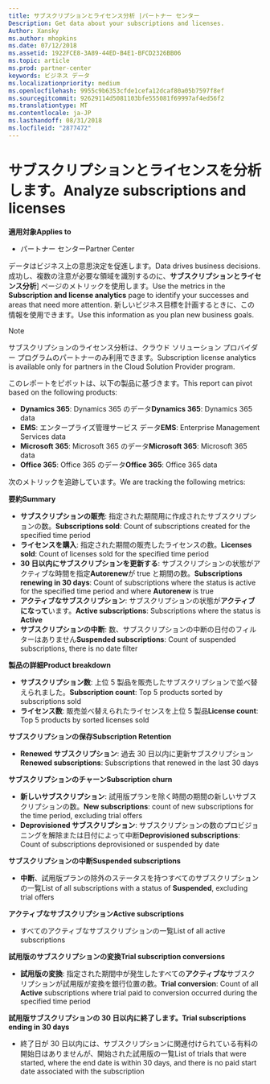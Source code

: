 ```yaml
---
title: サブスクリプションとライセンス分析 |パートナー センター
Description: Get data about your subscriptions and licenses.
Author: Xansky
ms.author: mhopkins
ms.date: 07/12/2018
ms.assetid: 1922FCE8-3A89-44ED-B4E1-BFCD2326BB06
ms.topic: article
ms.prod: partner-center
keywords: ビジネス データ
ms.localizationpriority: medium
ms.openlocfilehash: 9955c9b6353cfde1cefa12dcaf80a05b7597f8ef
ms.sourcegitcommit: 92629114d5081103bfe555081f69997af4ed56f2
ms.translationtype: MT
ms.contentlocale: ja-JP
ms.lasthandoff: 08/31/2018
ms.locfileid: "2877472"
---
```

# <a name="analyze-subscriptions-and-licenses"></a><span data-ttu-id="7862d-103">サブスクリプションとライセンスを分析します。</span><span class="sxs-lookup"><span data-stu-id="7862d-103">Analyze subscriptions and licenses</span></span> 

**<span data-ttu-id="7862d-104">適用対象</span><span class="sxs-lookup"><span data-stu-id="7862d-104">Applies to</span></span>**
- <span data-ttu-id="7862d-105">パートナー センター</span><span class="sxs-lookup"><span data-stu-id="7862d-105">Partner Center</span></span>

<span data-ttu-id="7862d-106">データはビジネス上の意思決定を促進します。</span><span class="sxs-lookup"><span data-stu-id="7862d-106">Data drives business decisions.</span></span> <span data-ttu-id="7862d-107">成功し、複数の注意が必要な領域を識別するのに、**サブスクリプションとライセンス分析**] ページのメトリックを使用します。</span><span class="sxs-lookup"><span data-stu-id="7862d-107">Use the metrics in the **Subscription and license analytics** page to identify your successes and areas that need more attention.</span></span> <span data-ttu-id="7862d-108">新しいビジネス目標を計画するときに、この情報を使用できます。</span><span class="sxs-lookup"><span data-stu-id="7862d-108">Use this information as you plan new business goals.</span></span>

> [!NOTE]
> <span data-ttu-id="7862d-109">サブスクリプションのライセンス分析は、クラウド ソリューション プロバイダー プログラムのパートナーのみ利用できます。</span><span class="sxs-lookup"><span data-stu-id="7862d-109">Subscription license analytics is available only for partners in the Cloud Solution Provider program.</span></span>


<span data-ttu-id="7862d-110">このレポートをピボットは、以下の製品に基づきます。</span><span class="sxs-lookup"><span data-stu-id="7862d-110">This report can pivot based on the following products:</span></span>

 - <span data-ttu-id="7862d-111">**Dynamics 365**: Dynamics 365 のデータ</span><span class="sxs-lookup"><span data-stu-id="7862d-111">**Dynamics 365**: Dynamics 365 data</span></span>  
 - <span data-ttu-id="7862d-112">**EMS**: エンタープライズ管理サービス データ</span><span class="sxs-lookup"><span data-stu-id="7862d-112">**EMS**: Enterprise Management Services data</span></span>  
 - <span data-ttu-id="7862d-113">**Microsoft 365**: Microsoft 365 のデータ</span><span class="sxs-lookup"><span data-stu-id="7862d-113">**Microsoft 365**: Microsoft 365 data</span></span>  
 - <span data-ttu-id="7862d-114">**Office 365**: Office 365 のデータ</span><span class="sxs-lookup"><span data-stu-id="7862d-114">**Office 365**: Office 365 data</span></span>  


<span data-ttu-id="7862d-115">次のメトリックを追跡しています。</span><span class="sxs-lookup"><span data-stu-id="7862d-115">We are tracking the following metrics:</span></span>

**<span data-ttu-id="7862d-116">要約</span><span class="sxs-lookup"><span data-stu-id="7862d-116">Summary</span></span>**  
 - <span data-ttu-id="7862d-117">**サブスクリプションの販売**: 指定された期間用に作成されたサブスクリプションの数。</span><span class="sxs-lookup"><span data-stu-id="7862d-117">**Subscriptions sold**: Count of subscriptions created for the specified time period</span></span>  
 - <span data-ttu-id="7862d-118">**ライセンスを購入**: 指定された期間の販売したライセンスの数。</span><span class="sxs-lookup"><span data-stu-id="7862d-118">**Licenses sold**: Count of licenses sold for the specified time period</span></span>   
 - <span data-ttu-id="7862d-119">**30 日以内にサブスクリプションを更新する**: サブスクリプションの状態がアクティブな時間を指定**Autorenew**が true と期間の数。</span><span class="sxs-lookup"><span data-stu-id="7862d-119">**Subscriptions renewing in 30 days**: Count of subscriptions where the status is active for the specified time period and where **Autorenew** is true</span></span>
 - <span data-ttu-id="7862d-120">**アクティブなサブスクリプション**: サブスクリプションの状態が**アクティブになって**います。</span><span class="sxs-lookup"><span data-stu-id="7862d-120">**Active subscriptions**: Subscriptions where the status is **Active**</span></span>  
 - <span data-ttu-id="7862d-121">**サブスクリプションの中断**: 数、サブスクリプションの中断の日付のフィルターはありません</span><span class="sxs-lookup"><span data-stu-id="7862d-121">**Suspended subscriptions**: Count of suspended subscriptions, there is no date filter</span></span>  

**<span data-ttu-id="7862d-122">製品の詳細</span><span class="sxs-lookup"><span data-stu-id="7862d-122">Product breakdown</span></span>**  
 - <span data-ttu-id="7862d-123">**サブスクリプション数**: 上位 5 製品を販売したサブスクリプションで並べ替えられました。</span><span class="sxs-lookup"><span data-stu-id="7862d-123">**Subscription count**: Top 5 products sorted by subscriptions sold</span></span>  
 - <span data-ttu-id="7862d-124">**ライセンス数**: 販売並べ替えられたライセンスを上位 5 製品</span><span class="sxs-lookup"><span data-stu-id="7862d-124">**License count**: Top 5 products by sorted licenses sold</span></span>

**<span data-ttu-id="7862d-125">サブスクリプションの保存</span><span class="sxs-lookup"><span data-stu-id="7862d-125">Subscription Retention</span></span>**
 - <span data-ttu-id="7862d-126">**Renewed サブスクリプション**: 過去 30 日以内に更新サブスクリプション</span><span class="sxs-lookup"><span data-stu-id="7862d-126">**Renewed subscriptions**: Subscriptions that renewed in the last 30 days</span></span>  

**<span data-ttu-id="7862d-127">サブスクリプションのチャーン</span><span class="sxs-lookup"><span data-stu-id="7862d-127">Subscription churn</span></span>**  
 - <span data-ttu-id="7862d-128">**新しいサブスクリプション**: 試用版プランを除く時間の期間の新しいサブスクリプションの数。</span><span class="sxs-lookup"><span data-stu-id="7862d-128">**New subscriptions**: count of new subscriptions for the time period, excluding trial offers</span></span>  
 - <span data-ttu-id="7862d-129">**Deprovisioned サブスクリプション**: サブスクリプションの数のプロビジョニングを解除または日付によって中断</span><span class="sxs-lookup"><span data-stu-id="7862d-129">**Deprovisioned subscriptions**: Count of subscriptions deprovisioned or suspended by date</span></span>  

**<span data-ttu-id="7862d-130">サブスクリプションの中断</span><span class="sxs-lookup"><span data-stu-id="7862d-130">Suspended subscriptions</span></span>**  
 - <span data-ttu-id="7862d-131">**中断**、試用版プランの除外のステータスを持つすべてのサブスクリプションの一覧</span><span class="sxs-lookup"><span data-stu-id="7862d-131">List of all subscriptions with a status of **Suspended**, excluding trial offers</span></span>  
  
**<span data-ttu-id="7862d-132">アクティブなサブスクリプション</span><span class="sxs-lookup"><span data-stu-id="7862d-132">Active subscriptions</span></span>**
 - <span data-ttu-id="7862d-133">すべてのアクティブなサブスクリプションの一覧</span><span class="sxs-lookup"><span data-stu-id="7862d-133">List of all active subscriptions</span></span>  

**<span data-ttu-id="7862d-134">試用版のサブスクリプションの変換</span><span class="sxs-lookup"><span data-stu-id="7862d-134">Trial subscription conversions</span></span>**  
 - <span data-ttu-id="7862d-135">**試用版の変換**: 指定された期間中が発生したすべての**アクティブな**サブスクリプションが試用版が変換を銀行位置の数。</span><span class="sxs-lookup"><span data-stu-id="7862d-135">**Trial conversion**: Count of all **Active** subscriptions where trial paid to conversion occurred during the specified time period</span></span>  

**<span data-ttu-id="7862d-136">試用版サブスクリプションの 30 日以内に終了します。</span><span class="sxs-lookup"><span data-stu-id="7862d-136">Trial subscriptions ending in 30 days</span></span>**  
 - <span data-ttu-id="7862d-137">終了日が 30 日以内には、サブスクリプションに関連付けられている有料の開始日はありませんが、開始された試用版の一覧</span><span class="sxs-lookup"><span data-stu-id="7862d-137">List of trials that were started, where the end date is within 30 days, and there is no paid start date associated with the subscription</span></span>  

  